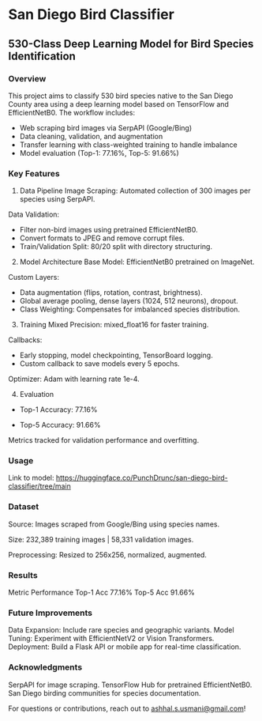 # San Diego Bird Classifier
## 530-Class Deep Learning Model for Bird Species Identification

### Overview
This project aims to classify 530 bird species native to the San Diego County area using a deep learning model based on TensorFlow and EfficientNetB0. The workflow includes:
- Web scraping bird images via SerpAPI (Google/Bing)
- Data cleaning, validation, and augmentation
- Transfer learning with class-weighted training to handle imbalance
- Model evaluation (Top-1: 77.16%, Top-5: 91.66%)

### Key Features
1. Data Pipeline
Image Scraping: Automated collection of 300 images per species using SerpAPI.

Data Validation:
- Filter non-bird images using pretrained EfficientNetB0.
- Convert formats to JPEG and remove corrupt files.
- Train/Validation Split: 80/20 split with directory structuring.

2. Model Architecture
Base Model: EfficientNetB0 pretrained on ImageNet.

Custom Layers:
- Data augmentation (flips, rotation, contrast, brightness).
- Global average pooling, dense layers (1024, 512 neurons), dropout.
- Class Weighting: Compensates for imbalanced species distribution.

3. Training
Mixed Precision: mixed_float16 for faster training.

Callbacks:
- Early stopping, model checkpointing, TensorBoard logging.
- Custom callback to save models every 5 epochs.

Optimizer: Adam with learning rate 1e-4.

4. Evaluation
- Top-1 Accuracy: 77.16%

- Top-5 Accuracy: 91.66%

Metrics tracked for validation performance and overfitting.

### Usage
Link to model: https://huggingface.co/PunchDrunc/san-diego-bird-classifier/tree/main
### Dataset
Source: Images scraped from Google/Bing using species names.

Size: 232,389 training images | 58,331 validation images.

Preprocessing: Resized to 256x256, normalized, augmented.

### Results
Metric	Performance
Top-1 Acc	77.16%
Top-5 Acc	91.66%

### Future Improvements
Data Expansion: Include rare species and geographic variants.
Model Tuning: Experiment with EfficientNetV2 or Vision Transformers.
Deployment: Build a Flask API or mobile app for real-time classification.

### Acknowledgments
SerpAPI for image scraping.
TensorFlow Hub for pretrained EfficientNetB0.
San Diego birding communities for species documentation.

For questions or contributions, reach out to ashhal.s.usmani@gmail.com!
